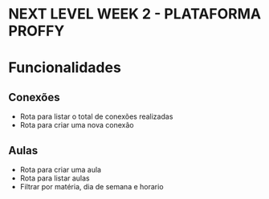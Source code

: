 # NEXT LEVEL WEEK 2 - PLATAFORMA PROFFY

# Funcionalidades

## Conexões

 - Rota para listar o total de conexões realizadas
 - Rota para criar uma nova conexão

## Aulas

 - Rota para criar uma aula
 - Rota para listar aulas
  - Filtrar por matéria, dia de semana e horario

